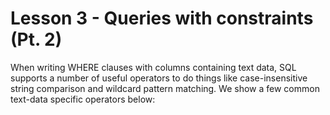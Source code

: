 # Lesson 3 - Queries with constraints (Pt. 2)

When writing WHERE clauses with columns containing text data, SQL supports a number of useful operators to do things like case-insensitive string comparison and wildcard pattern matching. We show a few common text-data specific operators below:
